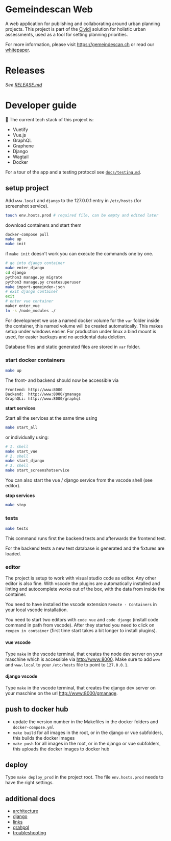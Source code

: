 # Gemeindescan Web

A web application for publishing and collaborating around urban planning projects. This project is part of the  [Cividi](https://cividi.ch) solution for holistic urban assessments, used as a tool for setting planning priorities.

For more information, please visit https://gemeindescan.ch or read our [whitepaper](https://bitbucket.org/cividi/whitepaper).

# Releases

*See [RELEASE.md](/RELEASE.md)*

# Developer guide

:construction: The current tech stack of this project is:

- Vuetify
- Vue.js
- GraphQL
- Graphene
- Django
- Wagtail
- Docker

For a tour of the app and a testing protocol see [`docs/testing.md`](/docs/testing.md).

## setup project

Add `www.local` and `django` to the 127.0.0.1 entry in `/etc/hosts` (for screenshot service).

```bash
touch env.hosts.prod # required file, can be empty and edited later
```

download containers and start them

```bash
docker-compose pull
make up
make init
```

if `make init` doesn't work you can execute the commands one by one.

```bash
# go into django container
make enter_django
cd django
python3 manage.py migrate
python3 manage.py createsuperuser
make import-gemeinden-json
# exit django container
exit
# enter vue container
maker enter_vue
ln -s /node_modules ./
```

For development we use a named docker volume for the `var` folder inside the container, this named
volume will be created automatically. This makes setup under windows easier.
For production under linux a bind mount is used, for easier backups and no accidental data deletion.

Database files and static generated files are stored in `var` folder.

### start docker containers

```bash
make up
```

The front- and backend should now be accessible via

```
Frontend: http://www:8000
Backend:  http://www:8000/gmanage
GraphQLi: http://www:8000/graphql
```

**start services**

Start all the services at the same time using

```bash
make start_all
```

or individually using:

```bash
# 1. shell
make start_vue
# 2. shell
make start_django
# 3. shell
make start_screenshotservice
```

You can also start the vue / django service from the vscode shell (see editor).

**stop services**

```bash
make stop
```

### tests

```bash
make tests
```

This command runs first the backend tests and afterwards the frontend test.

For the backend tests a new test database is generated and the fixtures are loaded.


### editor

The project is setup to work with visual studio code as editor. Any other editor is also fine.
With vscode the plugins are automatically installed and linting and autocomplete works out of the box,
with the data from inside the container.

You need to have installed the vscode extension `Remote - Containers` in your local vscode installation.

You need to start two editors with `code vue` and `code django` (install code command in path from vscode).
After they started you need to click on `reopen in container` (first time start takes a bit longer to install plugins).

#### vue vscode

Type `make` in the vscode terminal, that creates the node dev server on your maschine which is accessible via [http://www:8000](http://www:8000). Make sure to add `www` and `www.local` to your `/etc/hosts` file to point to `127.0.0.1`.

#### django vscode

Type `make` in the vscode terminal, that creates the django dev server on your maschine on the url [http://www:8000/gmanage](http://www:8000/gmanage).

## push to docker hub

- update the version number in the Makefiles in the docker folders and `docker-compose.yml`
- `make build` for all images in the root, or in the django or vue subfolders, this builds the docker images
- `make push` for all images in the root, or in the django or vue subfolders, this uploads the docker images to docker hub

## deploy

Type `make deploy_prod` in the project root. The file `env.hosts.prod` needs to have the right settings.

## additional docs

- [architecture](/docs/architecture.md)
- [django](/docs/django.md)
- [links](/docs/links.md)
- [grahpql](/docs/graphql.md)
- [troubleshooting](/docs/troubleshooting.md)
